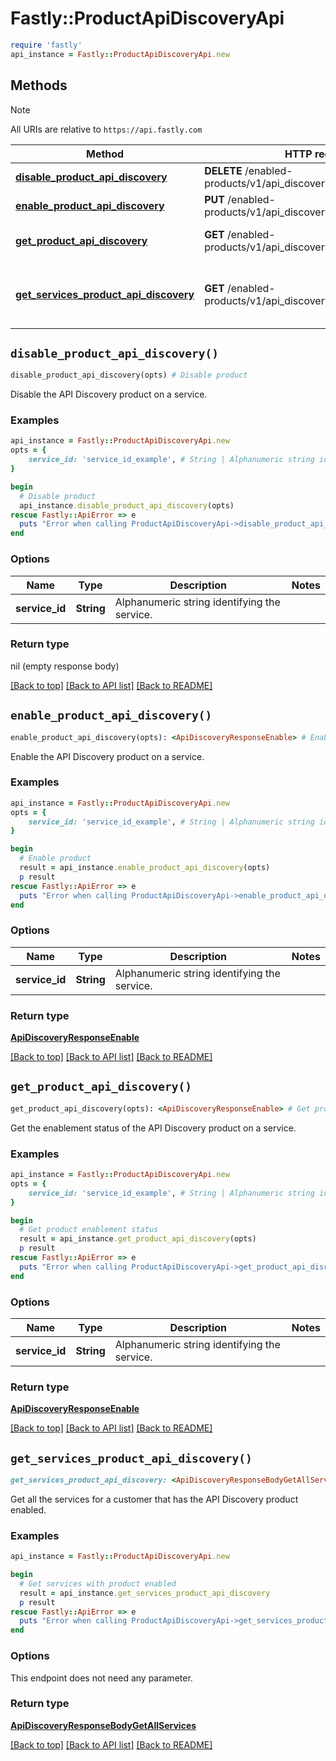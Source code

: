 # Fastly::ProductApiDiscoveryApi


```ruby
require 'fastly'
api_instance = Fastly::ProductApiDiscoveryApi.new
```

## Methods

> [!NOTE]
> All URIs are relative to `https://api.fastly.com`

Method | HTTP request | Description
------ | ------------ | -----------
[**disable_product_api_discovery**](ProductApiDiscoveryApi.md#disable_product_api_discovery) | **DELETE** /enabled-products/v1/api_discovery/services/{service_id} | Disable product
[**enable_product_api_discovery**](ProductApiDiscoveryApi.md#enable_product_api_discovery) | **PUT** /enabled-products/v1/api_discovery/services/{service_id} | Enable product
[**get_product_api_discovery**](ProductApiDiscoveryApi.md#get_product_api_discovery) | **GET** /enabled-products/v1/api_discovery/services/{service_id} | Get product enablement status
[**get_services_product_api_discovery**](ProductApiDiscoveryApi.md#get_services_product_api_discovery) | **GET** /enabled-products/v1/api_discovery/services | Get services with product enabled


## `disable_product_api_discovery()`

```ruby
disable_product_api_discovery(opts) # Disable product
```

Disable the API Discovery product on a service.

### Examples

```ruby
api_instance = Fastly::ProductApiDiscoveryApi.new
opts = {
    service_id: 'service_id_example', # String | Alphanumeric string identifying the service.
}

begin
  # Disable product
  api_instance.disable_product_api_discovery(opts)
rescue Fastly::ApiError => e
  puts "Error when calling ProductApiDiscoveryApi->disable_product_api_discovery: #{e}"
end
```

### Options

| Name | Type | Description | Notes |
| ---- | ---- | ----------- | ----- |
| **service_id** | **String** | Alphanumeric string identifying the service. |  |

### Return type

nil (empty response body)

[[Back to top]](#) [[Back to API list]](../../README.md#endpoints)
[[Back to README]](../../README.md)
## `enable_product_api_discovery()`

```ruby
enable_product_api_discovery(opts): <ApiDiscoveryResponseEnable> # Enable product
```

Enable the API Discovery product on a service.

### Examples

```ruby
api_instance = Fastly::ProductApiDiscoveryApi.new
opts = {
    service_id: 'service_id_example', # String | Alphanumeric string identifying the service.
}

begin
  # Enable product
  result = api_instance.enable_product_api_discovery(opts)
  p result
rescue Fastly::ApiError => e
  puts "Error when calling ProductApiDiscoveryApi->enable_product_api_discovery: #{e}"
end
```

### Options

| Name | Type | Description | Notes |
| ---- | ---- | ----------- | ----- |
| **service_id** | **String** | Alphanumeric string identifying the service. |  |

### Return type

[**ApiDiscoveryResponseEnable**](ApiDiscoveryResponseEnable.md)

[[Back to top]](#) [[Back to API list]](../../README.md#endpoints)
[[Back to README]](../../README.md)
## `get_product_api_discovery()`

```ruby
get_product_api_discovery(opts): <ApiDiscoveryResponseEnable> # Get product enablement status
```

Get the enablement status of the API Discovery product on a service.

### Examples

```ruby
api_instance = Fastly::ProductApiDiscoveryApi.new
opts = {
    service_id: 'service_id_example', # String | Alphanumeric string identifying the service.
}

begin
  # Get product enablement status
  result = api_instance.get_product_api_discovery(opts)
  p result
rescue Fastly::ApiError => e
  puts "Error when calling ProductApiDiscoveryApi->get_product_api_discovery: #{e}"
end
```

### Options

| Name | Type | Description | Notes |
| ---- | ---- | ----------- | ----- |
| **service_id** | **String** | Alphanumeric string identifying the service. |  |

### Return type

[**ApiDiscoveryResponseEnable**](ApiDiscoveryResponseEnable.md)

[[Back to top]](#) [[Back to API list]](../../README.md#endpoints)
[[Back to README]](../../README.md)
## `get_services_product_api_discovery()`

```ruby
get_services_product_api_discovery: <ApiDiscoveryResponseBodyGetAllServices> # Get services with product enabled
```

Get all the services for a customer that has the API Discovery product enabled.

### Examples

```ruby
api_instance = Fastly::ProductApiDiscoveryApi.new

begin
  # Get services with product enabled
  result = api_instance.get_services_product_api_discovery
  p result
rescue Fastly::ApiError => e
  puts "Error when calling ProductApiDiscoveryApi->get_services_product_api_discovery: #{e}"
end
```

### Options

This endpoint does not need any parameter.

### Return type

[**ApiDiscoveryResponseBodyGetAllServices**](ApiDiscoveryResponseBodyGetAllServices.md)

[[Back to top]](#) [[Back to API list]](../../README.md#endpoints)
[[Back to README]](../../README.md)
